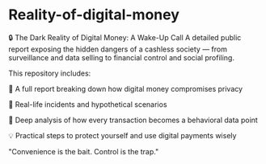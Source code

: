 # Reality-of-digital-money


🔒 The Dark Reality of Digital Money: A Wake-Up Call
A detailed public report exposing the hidden dangers of a cashless society — from surveillance and data selling to financial control and social profiling.

This repository includes:

📄 A full report breaking down how digital money compromises privacy

🧠 Real-life incidents and hypothetical scenarios

🧾 Deep analysis of how every transaction becomes a behavioral data point

💡 Practical steps to protect yourself and use digital payments wisely

"Convenience is the bait. Control is the trap."

